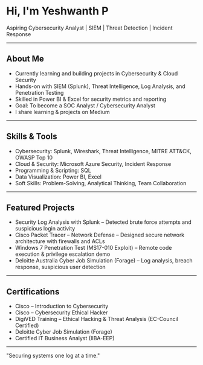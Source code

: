 # Hi, I'm Yeshwanth P  

Aspiring Cybersecurity Analyst | SIEM | Threat Detection | Incident Response  

---

## About Me  
- Currently learning and building projects in Cybersecurity & Cloud Security  
- Hands-on with SIEM (Splunk), Threat Intelligence, Log Analysis, and Penetration Testing  
- Skilled in Power BI & Excel for security metrics and reporting  
- Goal: To become a SOC Analyst / Cybersecurity Analyst  
- I share learning & projects on Medium  

---

## Skills & Tools  
- Cybersecurity: Splunk, Wireshark, Threat Intelligence, MITRE ATT&CK, OWASP Top 10  
- Cloud & Security: Microsoft Azure Security, Incident Response  
- Programming & Scripting: SQL  
- Data Visualization: Power BI, Excel  
- Soft Skills: Problem-Solving, Analytical Thinking, Team Collaboration  

---

## Featured Projects  
- Security Log Analysis with Splunk – Detected brute force attempts and suspicious login activity  
- Cisco Packet Tracer – Network Defense – Designed secure network architecture with firewalls and ACLs  
- Windows 7 Penetration Test (MS17-010 Exploit) – Remote code execution & privilege escalation demo  
- Deloitte Australia Cyber Job Simulation (Forage) – Log analysis, breach response, suspicious user detection  

---

## Certifications  
- Cisco – Introduction to Cybersecurity  
- Cisco – Cybersecurity Ethical Hacker  
- DigiVED Training – Ethical Hacking & Threat Analysis (EC-Council Certified)  
- Deloitte Cyber Job Simulation (Forage)  
- Certified IT Business Analyst (IIBA-EEP)  

---

"Securing systems one log at a time."
